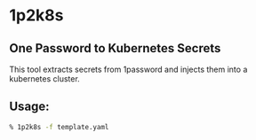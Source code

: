 # 1p2k8s
## One Password to Kubernetes Secrets

This tool extracts secrets from 1password and injects them into a kubernetes cluster.

## Usage:

```bash
% 1p2k8s -f template.yaml